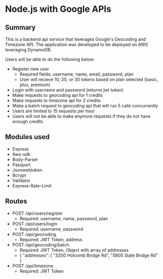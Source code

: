 # Node.js with Google APIs

## Summary
This is a backend api service that leverages Google's Geocoding and Timezone API. The application was developed to be deployed on AWS leveraging DynamoDB.

Users will be able to do the following below:

* Register new user
  * Required fields: username, name, email, password, plan
  * User will recieve 10, 20, or 30 tokens based on plan selected (basic, plus, premium)
* Login with username and password (returns jwt token)
* Make requests to geocoding api for 1 credits
* Make requests to timezone api for 2 credits
* Make a batch request to geocoding api that will run 5 calls concurrently
* Users are limited to 15 requests per hour
* Users will not be able to make anymore requests if they do not have enough credits

## Modules used
* Express
* Aws-sdk
* Body-Parser
* Passport
* Jsonwebtoken
* Bcrypt
* Validator
* Express-Rate-Limit

## Routes
* POST /api/users/register
  - Required: username, name, password, plan
* POST /api/users/login
  - Required: username, password
* POST /api/geocoding
  - Required: JWT Token, address
* POST /api/geocoding/batch
  - Required: JWT Token, Object with array of addresses
  - { "addresses": [ "3200 Holcomb Bridge Rd", "5805 State Bridge Rd" }
* POST /api/timezone
  - Required: JWT Token
